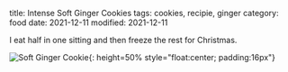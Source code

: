 title: Intense Soft Ginger Cookies
tags: cookies, recipie, ginger
category: food
date: 2021-12-11
modified: 2021-12-11

I eat half in one sitting and then freeze the rest for Christmas.

![Soft Ginger Cookie]({static}/images/2021/IMG_4337.jpeg){: height=50% style="float:center; padding:16px"}

<script src="https://gist.github.com/jac18281828/3725902a48865873a145a24bb2692e3f.js"></script>
